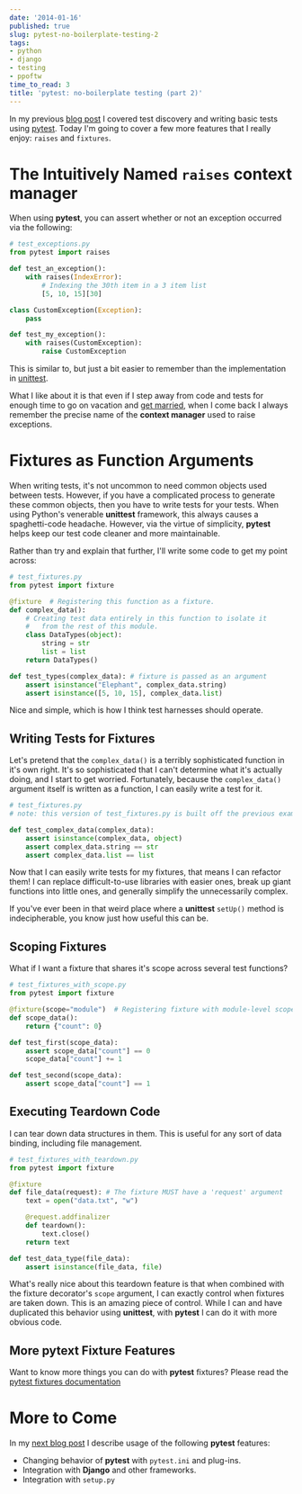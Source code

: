 ```yaml
---
date: '2014-01-16'
published: true
slug: pytest-no-boilerplate-testing-2
tags:
- python
- django
- testing
- ppoftw
time_to_read: 3
title: 'pytest: no-boilerplate testing (part 2)'
---
```


In my previous [blog
post](/pytest-no-boilerplate-testing.html) I covered
test discovery and writing basic tests using
[pytest](https://pytest.org/). Today I'm going to cover a few more
features that I really enjoy: `raises` and `fixtures`.

The Intuitively Named `raises` **context manager**
==================================================

When using **pytest**, you can assert whether or not an exception
occurred via the following:

``` python
# test_exceptions.py
from pytest import raises

def test_an_exception():
    with raises(IndexError):
        # Indexing the 30th item in a 3 item list
        [5, 10, 15][30]

class CustomException(Exception):
    pass

def test_my_exception():
    with raises(CustomException):
        raise CustomException
```

This is similar to, but just a bit easier to remember than the
implementation in
[unittest](https://docs.python.org/2/library/unittest.html).

What I like about it is that even if I step away from code and tests for
enough time to go on vacation and [get
married](/i-married-audrey-roy.html), when I come
back I always remember the precise name of the **context manager** used
to raise exceptions.

Fixtures as Function Arguments
==============================

When writing tests, it's not uncommon to need common objects used
between tests. However, if you have a complicated process to generate
these common objects, then you have to write tests for your tests. When
using Python's venerable **unittest** framework, this always causes a
spaghetti-code headache. However, via the virtue of simplicity,
**pytest** helps keep our test code cleaner and more maintainable.

Rather than try and explain that further, I'll write some code to get
my point across:

``` python
# test_fixtures.py
from pytest import fixture

@fixture  # Registering this function as a fixture.
def complex_data():
    # Creating test data entirely in this function to isolate it
    #   from the rest of this module.
    class DataTypes(object):
        string = str
        list = list
    return DataTypes()

def test_types(complex_data): # fixture is passed as an argument
    assert isinstance("Elephant", complex_data.string)
    assert isinstance([5, 10, 15], complex_data.list)
```

Nice and simple, which is how I think test harnesses should operate.

Writing Tests for Fixtures
--------------------------

Let's pretend that the `complex_data()` is a terribly sophisticated
function in it's own right. It's so sophisticated that I can't
determine what it's actually doing, and I start to get worried.
Fortunately, because the `complex_data()` argument itself is written as
a function, I can easily write a test for it.

``` python
# test_fixtures.py
# note: this version of test_fixtures.py is built off the previous example

def test_complex_data(complex_data):
    assert isinstance(complex_data, object)
    assert complex_data.string == str
    assert complex_data.list == list
```

Now that I can easily write tests for my fixtures, that means I can
refactor them! I can replace difficult-to-use libraries with easier
ones, break up giant functions into little ones, and generally simplify
the unnecessarily complex.

If you've ever been in that weird place where a **unittest** `setUp()`
method is indecipherable, you know just how useful this can be.

Scoping Fixtures
----------------

What if I want a fixture that shares it's scope across several test
functions?

``` python
# test_fixtures_with_scope.py
from pytest import fixture

@fixture(scope="module")  # Registering fixture with module-level scope
def scope_data():
    return {"count": 0}

def test_first(scope_data):
    assert scope_data["count"] == 0
    scope_data["count"] += 1

def test_second(scope_data):
    assert scope_data["count"] == 1
```

Executing Teardown Code
-----------------------

I can tear down data structures in them. This is useful for any sort of
data binding, including file management.

``` python
# test_fixtures_with_teardown.py
from pytest import fixture

@fixture
def file_data(request): # The fixture MUST have a 'request' argument
    text = open("data.txt", "w")

    @request.addfinalizer
    def teardown():
        text.close()
    return text

def test_data_type(file_data):
    assert isinstance(file_data, file)
```

What's really nice about this teardown feature is that when combined
with the fixture decorator's `scope` argument, I can exactly control
when fixtures are taken down. This is an amazing piece of control. While
I can and have duplicated this behavior using **unittest**, with
**pytest** I can do it with more obvious code.

More **pytext** Fixture Features
--------------------------------

Want to know more things you can do with **pytest** fixtures? Please
read the [pytest fixtures
documentation](https://pytest.org/latest/fixture.html)

More to Come
============

In my [next blog
post](/pytest-no-boilerplate-testing-3.html) I
describe usage of the following **pytest** features:

-   Changing behavior of **pytest** with `pytest.ini` and plug-ins.
-   Integration with **Django** and other frameworks.
-   Integration with `setup.py`
